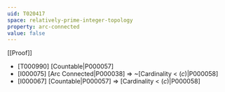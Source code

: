 ```yaml
---
uid: T020417
space: relatively-prime-integer-topology
property: arc-connected
value: false
---
```

[[Proof]]

* [T000990] [Countable|P000057]
* [I000075] [Arc Connected|P000038] => ~[Cardinality < $\mathfrak(c)$|P000058]
* [I000067] [Countable|P000057] => [Cardinality < $\mathfrak(c)$|P000058]

